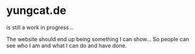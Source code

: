 # yungcat.de

is still a work in progress...

The website should end up being something I can show... So people can see who I am and what I can do and have done.
